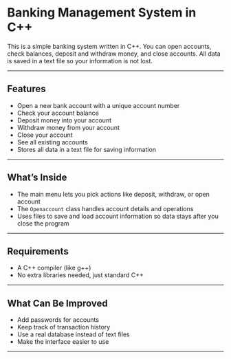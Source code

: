 # Banking Management System in C++

This is a simple banking system written in C++. You can open accounts, check balances, deposit and withdraw money, and close accounts. All data is saved in a text file so your information is not lost.

---

## Features

- Open a new bank account with a unique account number  
- Check your account balance  
- Deposit money into your account  
- Withdraw money from your account  
- Close your account  
- See all existing accounts  
- Stores all data in a text file for saving information

---

## What’s Inside

- The main menu lets you pick actions like deposit, withdraw, or open account  
- The `Openaccount` class handles account details and operations  
- Uses files to save and load account information so data stays after you close the program

---

## Requirements

- A C++ compiler (like g++)  
- No extra libraries needed, just standard C++

---

## What Can Be Improved

- Add passwords for accounts  
- Keep track of transaction history  
- Use a real database instead of text files  
- Make the interface easier to use



---

